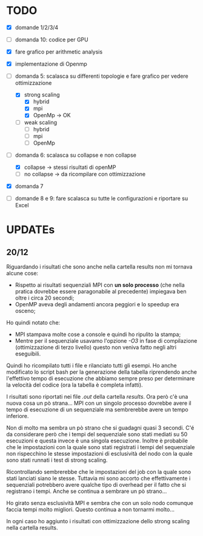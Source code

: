# TODO

- [x] domande 1/2/3/4
- [ ] domanda 10: codice per GPU
- [x] fare grafico per arithmetic analysis
- [x] implementazione di Openmp
- [ ] domanda 5: scalasca su differenti topologie e fare grafico per vedere ottimizzazione
    - [x] strong scaling
        - [x] hybrid
        - [x] mpi
        - [x] OpenMp -> OK
    - [ ] weak scaling
        - [ ] hybrid
        - [ ] mpi
        - [ ] OpenMp
- [ ] domanda 6: scalasca su collapse e non collapse
    - [x] collapse -> stessi risultati di openMP
    - [ ] no collapse -> da ricompilare con ottimizzazione
- [x] domanda 7
- [ ] domande 8 e 9: fare scalasca su tutte le configurazioni e riportare su Excel


# UPDATEs

## 20/12

Riguardando i risultati che sono anche nella cartella results non mi tornava alcune cose:
- Rispetto ai risultati sequenziali MPI con **un solo processo** (che nella pratica dovrebbe essere paragonabile al precedente) impiegava ben oltre i circa 20 secondi;
- OpenMP aveva degli andamenti ancora peggiori e lo speedup era osceno;

Ho quindi notato che:
- MPI stampava molte cose a console e quindi ho ripulito la stampa;
- Mentre per il sequenziale usavamo l'opzione _-O3_ in fase di compilazione (ottimizzazione di terzo livello) questo non veniva fatto negli altri eseguibili. 

Quindi ho ricompilato tutti i file e rilanciato tutti gli esempi. Ho anche modificato lo script bash per la generazione della tabella riprendendo anche l'effettivo tempo di esecuzione che abbiamo sempre preso per determinare la velocità del codice (ora la tabella è completa infatti).

I risultati sono riportati nei file _.out_ della cartella _results_. Ora però c'è una nuova cosa un pò strana... MPI con un singolo processo dovrebbe avere il tempo di esecuzione di un sequenziale ma sembrerebbe avere un tempo inferiore.

Non di molto ma sembra un pò strano che si guadagni quasi 3 secondi. C'é da considerare però che i tempi del sequenziale sono stati mediati su 50 esecuzioni e questa invece è una singola esecuzione. Inoltre è probabile che le impostazioni con la quale sono stati registrati i tempi del sequenziale non rispecchino le stesse impostazioni di esclusività del nodo con la quale sono stati runnati i test di strong scaling.

Ricontrollando sembrerebbe che le impostazioni del job con la quale sono stati lanciati siano le stesse. Tuttavia mi sono accorto che effettivamente i sequenziali potrebbero avere qualche tipo di overhead per il fatto che si registrano i tempi. Anche se continua a sembrare un pò strano...

Ho girato senza esclusività MPI e sembra che con un solo nodo comunque faccia tempi molto migliori. Questo continua a non tornarmi molto...

In ogni caso ho aggiunto i risultati con ottimizzazione dello strong scaling nella cartella results.